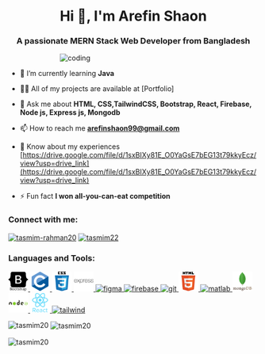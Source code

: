 <h1 align="center">Hi 👋, I'm Arefin Shaon</h1>
<h3 align="center">A passionate MERN Stack Web Developer from Bangladesh</h3>
<img align="right" alt="coding" width="400" src="https://thumbs.gfycat.com/BetterFalseKid-max-1mb.gif" >

<p align="left"> <img src="https://komarev.com/ghpvc/?username=tasmim20&label=Profile%20views&color=0e75b6&style=flat" alt="" /> </p>

- 🌱 I’m currently learning **Java**

- 👨‍💻 All of my projects are available at [Portfolio]

- 💬 Ask me about **HTML, CSS,TailwindCSS, Bootstrap, React, Firebase, Node js, Express js, Mongodb**

- 📫 How to reach me **arefinshaon99@gmail.com**

- 📄 Know about my experiences [https://drive.google.com/file/d/1sxBIXy81E_O0YaGsE7bEG13t79kkyEcz/view?usp=drive_link](https://drive.google.com/file/d/1sxBIXy81E_O0YaGsE7bEG13t79kkyEcz/view?usp=drive_link)

- ⚡ Fun fact **I won all-you-can-eat competition**

<h3 align="left">Connect with me:</h3>
<p align="left">
<a href="https://www.linkedin.com/in/arefin-shaon/" target="blank"><img align="center" src="https://raw.githubusercontent.com/rahuldkjain/github-profile-readme-generator/master/src/images/icons/Social/linked-in-alt.svg" alt="tasmim-rahman20" height="30" width="40" /></a>
<a href="https://fb.com/tasmim22" target="blank"><img align="center" src="https://raw.githubusercontent.com/rahuldkjain/github-profile-readme-generator/master/src/images/icons/Social/facebook.svg" alt="tasmim22" height="30" width="40" /></a>
</p>

<h3 align="left">Languages and Tools:</h3>
<p align="left"> <a href="https://getbootstrap.com" target="_blank" rel="noreferrer"> <img src="https://raw.githubusercontent.com/devicons/devicon/master/icons/bootstrap/bootstrap-plain-wordmark.svg" alt="bootstrap" width="40" height="40"/> </a> <a href="https://www.cprogramming.com/" target="_blank" rel="noreferrer"> <img src="https://raw.githubusercontent.com/devicons/devicon/master/icons/c/c-original.svg" alt="c" width="40" height="40"/> </a> <a href="https://www.w3schools.com/css/" target="_blank" rel="noreferrer"> <img src="https://raw.githubusercontent.com/devicons/devicon/master/icons/css3/css3-original-wordmark.svg" alt="css3" width="40" height="40"/> </a> <a href="https://expressjs.com" target="_blank" rel="noreferrer"> <img src="https://raw.githubusercontent.com/devicons/devicon/master/icons/express/express-original-wordmark.svg" alt="express" width="40" height="40"/> </a> <a href="https://www.figma.com/" target="_blank" rel="noreferrer"> <img src="https://www.vectorlogo.zone/logos/figma/figma-icon.svg" alt="figma" width="40" height="40"/> </a> <a href="https://firebase.google.com/" target="_blank" rel="noreferrer"> <img src="https://www.vectorlogo.zone/logos/firebase/firebase-icon.svg" alt="firebase" width="40" height="40"/> </a> <a href="https://git-scm.com/" target="_blank" rel="noreferrer"> <img src="https://www.vectorlogo.zone/logos/git-scm/git-scm-icon.svg" alt="git" width="40" height="40"/> </a> <a href="https://www.w3.org/html/" target="_blank" rel="noreferrer"> <img src="https://raw.githubusercontent.com/devicons/devicon/master/icons/html5/html5-original-wordmark.svg" alt="html5" width="40" height="40"/> </a> <a href="https://www.mathworks.com/" target="_blank" rel="noreferrer"> <img src="https://upload.wikimedia.org/wikipedia/commons/2/21/Matlab_Logo.png" alt="matlab" width="40" height="40"/> </a> <a href="https://www.mongodb.com/" target="_blank" rel="noreferrer"> <img src="https://raw.githubusercontent.com/devicons/devicon/master/icons/mongodb/mongodb-original-wordmark.svg" alt="mongodb" width="40" height="40"/> </a> <a href="https://nodejs.org" target="_blank" rel="noreferrer"> <img src="https://raw.githubusercontent.com/devicons/devicon/master/icons/nodejs/nodejs-original-wordmark.svg" alt="nodejs" width="40" height="40"/> </a> <a href="https://reactjs.org/" target="_blank" rel="noreferrer"> <img src="https://raw.githubusercontent.com/devicons/devicon/master/icons/react/react-original-wordmark.svg" alt="react" width="40" height="40"/> </a> <a href="https://tailwindcss.com/" target="_blank" rel="noreferrer"> <img src="https://www.vectorlogo.zone/logos/tailwindcss/tailwindcss-icon.svg" alt="tailwind" width="40" height="40"/> </a> </p>

<p><img align="left" src="https://github-readme-stats.vercel.app/api/top-langs?username=tasmim20&show_icons=true&locale=en&layout=compact" alt="tasmim20" /></p>

<p>&nbsp;<img align="center" src="https://github-readme-stats.vercel.app/api?username=tasmim20&show_icons=true&locale=en" alt="tasmim20" /></p>

<p><img align="center" src="https://github-readme-streak-stats.herokuapp.com/?user=tasmim20&" alt="tasmim20" /></p>
